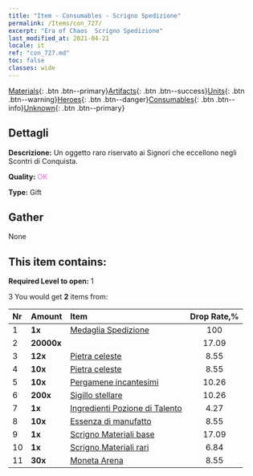```yaml
---
title: "Item - Consumables - Scrigno Spedizione"
permalink: /Items/con_727/
excerpt: "Era of Chaos  Scrigno Spedizione"
last_modified_at: 2021-04-21
locale: it
ref: "con_727.md"
toc: false
classes: wide
---
```

 [Materials](/it/Items/){: .btn .btn--primary}[Artifacts](/it/Items/Artifacts/){: .btn .btn--success}[Units](/it/Items/Units/){: .btn .btn--warning}[Heroes](/it/Items/Heroes/){: .btn .btn--danger}[Consumables](/it/Items/Consumables/){: .btn .btn--info}[Unknown](/it/Items/Unknown/){: .btn .btn--primary}

## Dettagli
 **Descrizione:** Un oggetto raro riservato ai Signori che eccellono negli Scontri di Conquista.

 **Quality:** <span style="color: #DA70D6">OK</span>

 **Type:** Gift

## Gather

  None

## This item contains:

 **Required Level to open:** 1

 3 You would get **2** items  from:

  | Nr | Amount |     Item    | Drop Rate,% |
  |:---|:-------|:------------|:---------:|
  | 1 |  **1x** | [Medaglia Spedizione](/it/Items/con_875/) | 100 | 
  | 2 |  **20000x** | <i class="fas fa-coins"/> | 17.09 | 
  | 3 |  **12x** | [Pietra celeste](/it/Items/art_188/) | 8.55 | 
  | 4 |  **10x** | [Pietra celeste](/it/Items/art_188/) | 8.55 | 
  | 5 |  **10x** | [Pergamene incantesimi](/it/Items/con_694/) | 10.26 | 
  | 6 |  **200x** | [Sigillo stellare](/it/Items/con_876/) | 10.26 | 
  | 7 |  **1x** | [Ingredienti Pozione di Talento](/it/Items/con_1120/) | 4.27 | 
  | 8 |  **10x** | [Essenza di manufatto](/it/Items/con_905/) | 8.55 | 
  | 9 |  **1x** | [Scrigno Materiali base](/it/Items/con_756/) | 17.09 | 
  | 10 |  **1x** | [Scrigno Materiali rari](/it/Items/con_757/) | 6.84 | 
  | 11 |  **30x** | [Moneta Arena](/it/Items/con_903/) | 8.55 | 
